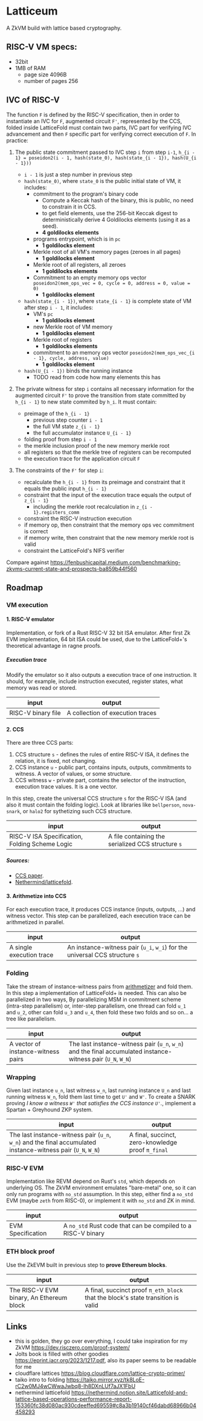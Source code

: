 # Latticeum

A ZkVM build with lattice based cryptography.

## RISC-V VM specs:

- 32bit
- 1MB of RAM
  - page size 4096B
  - number of pages 256

## IVC of RISC-V

The function `F` is defined by the RISC-V specification, then in order to instantiate
an IVC for `F`, augmented circuit `F'`, represented by the CCS, folded inside LatticeFold
must contain two parts, IVC part for verifying IVC advancement and then `F` specific
part for verifying correct execution of `F`. In practice:

1. The public state commitment passed to IVC step `i` from step `i-1`, `h_{i - 1} = poseidon2(i - 1, hash(state_0), hash(state_{i - 1}), hash(U_{i - 1}))`

   - `i - 1` is just a step number in previous step
   - `hash(state_0)`, where `state_0` is the public initial state of VM, it includes:
     - commitment to the program's binary code
       - Compute a Keccak hash of the binary, this is public, no need to constrain it in CCS.
       - to get field elements, use the 256-bit Keccak digest to deterministically derive 4 Goldilocks elements (using it as a seed).
       - **4 goldilocks elements**
     - programs entrypoint, which is in `pc`
       - **1 goldilocks element**
     - Merkle root of all VM's memory pages (zeroes in all pages)
       - **1 goldilocks element**
     - Merkle root of all registers, all zeroes
       - **1 goldilocks elements**
     - Commitment to an empty memory ops vector `poseidon2(mem_ops_vec = 0, cycle = 0, address = 0, value = 0)`
       - **1 goldilocks element**
   - `hash(state_{i - 1})`, where `state_{i - 1}` is complete state of VM after step `i - 1`, it includes:
     - VM's `pc`
       - **1 goldilocks element**
     - new Merkle root of VM memory
       - **1 goldilocks element**
     - Merkle root of registers
       - **1 goldilocks elements**
     - commitment to an memory ops vector `poseidon2(mem_ops_vec_{i - 1}, cycle, address, value)`
       - **1 goldilocks element**
   - `hash(U_{i - 1})` binds the running instance
     - TODO read from code how many elements this has

2. The private witness for step `i` contains all necessary information for the
   augmented circuit `F'` to prove the transition from state committed by `h_{i - 1}`
   to new state commited by `h_i`. It must contain:

   - preimage of the `h_{i - 1}`
     - previous step counter `i - 1`
     - the full VM state `z_{i - 1}`
     - the full accumulator instance `U_{i - 1}`
   - folding proof from step `i - 1`
   - the merkle inclusion proof of the new memory merkle root
   - all registers so that the merkle tree of registers can be recomputed
   - the execution trace for the application circuit `F`

3. The constraints of the `F'` for step `i`:
   - recalculate the `h_{i - 1}` from its preimage and constraint that it equals the public input `h_{i - 1}`
   - constraint that the input of the execution trace equals the output of `z_{i - 1}`
     - including the merkle root recalculation in `z_{i - 1}.registers_comm`
   - constraint the RISC-V instruction execution
   - if memory op, then constraint that the memory ops vec commitment is correct
   - if memory write, then constraint that the new memory merkle root is valid
   - constraint the LatticeFold's NIFS verifier

Compare against https://fenbushicapital.medium.com/benchmarking-zkvms-current-state-and-prospects-ba859b44f560

## Roadmap

### VM execution

#### 1. RISC-V emulator

Implementation, or fork of a Rust RISC-V 32 bit ISA emulator. After first
Zk EVM implementation, 64 bit ISA could be used, due to the LatticeFold+'s
theoretical advantage in ragne proofs.

##### Execution trace

Modify the emulator so it also outputs a execution trace of one instruction.
It should, for example, include instruction executed, register states,
what memory was read or stored.

| input              | output                           |
| ------------------ | -------------------------------- |
| RISC-V binary file | A collection of execution traces |

#### 2. CCS

There are three CCS parts:

1. CCS structure `s` - defines the rules of entire RISC-V ISA, it defines the
   relation, it is fixed, not changing.
2. CCS instance `u` - public part, contains inputs, outputs, commitments to witness.
   A vector of values, or some structure.
3. CCS witness `w` - private part, contains the selector of the instruction, execution
   trace values. It is a one vector.

In this step, create the universal CCS structure `s` for the RISC-V ISA (and also
it must contain the folding logic). Look at libraries like `bellperson`, `nova-snark`,
or `halo2` for sythetizing such CCS structure.

| input                                          | output                                             |
| ---------------------------------------------- | -------------------------------------------------- |
| RISC-V ISA Specification, Folding Scheme Logic | A file containing the serialized CCS structure `s` |

##### Sources:

- [CCS paper](./papers/CCS.pdf).
- [Nethermind/latticefold](https://github.com/NethermindEth/latticefold/blob/main/latticefold/src/arith.rs#L51).

#### 3. Arithmetize into CCS

For each execution trace, it produces CCS instance (inputs, outputs, ...) and
witness vector. This step can be parallelized, each execution trace can be arithmetized
in parallel.

| input                    | output                                                                      |
| ------------------------ | --------------------------------------------------------------------------- |
| A single execution trace | An instance-witness pair (`u_i`, `w_i`) for the universal CCS structure `s` |

### Folding

Take the stream of instance-witness pairs from [arithmetizer](#4-arithmetize-into-ccs)
and fold them. In this step a implementation of LatticeFold+ is needed.
This can also be parallelized in two ways,
By parallelizing MSM in commitment scheme (intra-step parallelism) or,
inter-step parallelism, one thread can fold `u_1` and `u_2`, other can fold
`u_3` and `u_4`, then fold these two folds and so on... a tree like parallelism.

| input                              | output                                                                                                       |
| ---------------------------------- | ------------------------------------------------------------------------------------------------------------ |
| A vector of instance-witness pairs | The last instance-witness pair (`u_n`, `w_n`) and the final accumulated instance-witness pair (`U_N`, `W_N`) |

### Wrapping

Given last instance `u_n`, last witness `w_n`, last running instance `U_n` and
last running witness `W_n`, fold them last time to get `U'` and `W'`.
To create a SNARK proving _I know a witness `W'` that satisfies the CCS instance `U'`._,
implement a Spartan + Greyhound ZKP system.

| input                                                                                                        | output                                            |
| ------------------------------------------------------------------------------------------------------------ | ------------------------------------------------- |
| The last instance-witness pair (`u_n`, `w_n`) and the final accumulated instance-witness pair (`U_N`, `W_N`) | A final, succinct, zero-knowledge proof `π_final` |

### RISC-V EVM

Implementation like REVM depend on Rust's `std`, which depends on underlying OS.
The ZkVM environment emulates "bare-metal" one, so it can only run programs
with `no_std` assumption. In this step, either find a `no_std` EVM (maybe `zeth`
from RISC-0), or implement it with `no_std` and ZK in mind.

| input             | output                                                       |
| ----------------- | ------------------------------------------------------------ |
| EVM Specification | A `no_std` Rust code that can be compiled to a RISC-V binary |

### ETH block proof

Use the ZkEVM built in previous step to **prove Ethereum blocks**.

| input                                    | output                                                                           |
| ---------------------------------------- | -------------------------------------------------------------------------------- |
| The RISC-V EVM binary, An Ethereum block | A final, succinct proof `π_eth_block` that the block's state transition is valid |

## Links

- this is golden, they go over everything, I could take inspiration for my ZkVM https://dev.risczero.com/proof-system/
- Jolts book is filled with other goodies https://eprint.iacr.org/2023/1217.pdf, also its paper seems to be readable for me
- cloudflare lattices https://blog.cloudflare.com/lattice-crypto-primer/
- taiko intro to folding https://taiko.mirror.xyz/tk8LoE-rC2w0MJ4wCWwaJwbq8-Ih8DXnLUf7aJX1FbU
- nethermind latticefold https://nethermind.notion.site/Latticefold-and-lattice-based-operations-performance-report-153360fc38d080ac930cdeeffed69559#c8a3b19140cf46dabd68966b04458293
